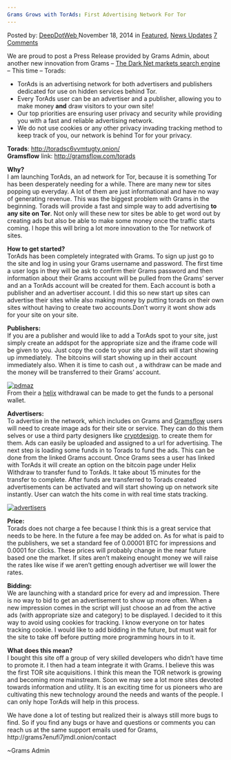 ```yaml
---
Grams Grows with TorAds: First Advertising Network For Tor
---
```

<article class="post-listing post-8355 post type-post status-publish format-standard has-post-thumbnail hentry  tag-advertising tag-grams tag-grows tag-network  ads">
    <div class="post-inner">
        <span>Posted by: <a href="https://www.deepdotweb.com/author/admin/" title="">DeepDotWeb </a></span>
    <span>November 18, 2014</span>
    <span>in <a href="https://www.deepdotweb.com/category/deepdot-news/" rel="category tag">Featured</a>, <a href="https://www.deepdotweb.com/category/news-updates/" rel="category tag">News Updates</a></span>
    <span><a href="https://www.deepdotweb.com/2014/11/18/grams-torads/#comments">7 Comments</a></span>
    </p>
    <div class="clear"></div>
    <div class="entry">
    <p>We are proud to post a Press Release provided by Grams Admin, about another new innovation from Grams &#8211; <a href="http://www.deepdotweb.com/2014/04/08/grams-darknetmarkets-search-engine/">The Dark Net markets search engine</a> &#8211; This time &#8211; Torads:</p>
    <ul>
    <li>TorAds is an advertising network for both advertisers and publishers dedicated for use on hidden services behind Tor.</li>
    <li>Every TorAds user can be an advertiser and a publisher, allowing you to make money <strong>and</strong> draw visitors to your own site!</li>
    <li>Our top priorities are ensuring user privacy and security while providing you with a fast and reliable advertising network.</li>
    <li>We do not use cookies or any other privacy invading tracking method to keep track of you, our network is behind Tor for your privacy.</li>
    </ul>
    <p><strong>Torads</strong>: <a href="http://toradsc6vvmtugty.onion/" target="_blank">http://toradsc6vvmtugty.onion/</a><br/>
    <strong>Gramsflow</strong> link: <a href="http://gramsflow.com/torads" target="_blank">http://gramsflow.com/torads</a></p>
    <p><strong> Why?</strong><br/>
    I am launching TorAds, an ad network for Tor, because it is something Tor has been desperately needing for a while. There are many new tor sites popping up everyday. A lot of them are just informational and have no way of generating revenue. This was the biggest problem with Grams in the beginning. Torads will provide a fast and simple way to add advertising <strong>to any site on Tor</strong>. Not only will these new tor sites be able to get word out by creating ads but also be able to make some money once the traffic starts coming. I hope this will bring a lot more innovation to the Tor network of sites.</p>
    <p><strong> How to get started?</strong><br/>
    TorAds has been completely integrated with Grams. To sign up just go to the site and log in using your Grams username and password. The first time a user logs in they will be ask to confirm their Grams password and then information about their Grams account will be pulled from the Grams&#8217; server and an a TorAds account will be created for them. Each account is both a publisher and an advertiser account. I did this so new start up sites can advertise their sites while also making money by putting torads on their own sites without having to create two accounts.Don&#8217;t worry it wont show ads for your site on your site.</p>
    <p><strong> Publishers:</strong><br/>
    If you are a publisher and would like to add a TorAds spot to your site, just simply create an addspot for the appropriate size and the iframe code will be given to you. Just copy the code to your site and ads will start showing up immediately.  The bitcoins will start showing up in their account immediately also. When it is time to cash out , a withdraw can be made and the money will be transferred to their Grams&#8217; account.</p>
    <p><a href="/imgs/2014/11/pdmaz.jpg"><img class="aligncenter size-full wp-image-8357" src="/imgs/2014/11/pdmaz.jpg" alt="pdmaz" width="300" height="312" srcset="/imgs/2014/11/pdmaz.jpg 300w, /imgs/2014/11/pdmaz-288x300.jpg 288w" sizes="(max-width: 300px) 100vw, 300px"/></a><br/>
    From their a <a title="Introducing Grams Helix: Bitcoins Cleaner" href="http://www.deepdotweb.com/2014/06/22/introducing-grams-helix-bitcoins-cleaner/">helix</a> withdrawal can be made to get the funds to a personal wallet.</p>
    <p><strong> Advertisers:</strong><br/>
    To advertise in the network, which includes on Grams and <a title="Grams Flow: Easy access to Hidden Sites" href="http://www.deepdotweb.com/2014/06/07/grams-flow-easy-access-hidden-sites/">Gramsflow</a> users will need to create image ads for their site or service. They can do this them selves or use a third party designers like <a title="Introducing Crypt Design: DarkNet Design Services!" href="http://www.deepdotweb.com/2014/06/04/introducing-crypt-design-darknet-design-services/">cryptdesign</a>. to create them for them. Ads can easily be uploaded and assigned to a url for advertising. The next step is loading some funds in to Torads to fund the ads. This can be done from the linked Grams account. Once Grams sees a user has linked with TorAds it will create an option on the bitcoin page under Helix Withdraw to transfer fund to TorAds. It take about 15 minutes for the transfer to complete. After funds are transferred to Torads created advertisements can be activated and will start showing up on network site instantly. User can watch the hits come in with real time stats tracking.</p>
    <p><a href="/imgs/2014/11/advertisers.png"><img class="aligncenter size-full wp-image-8358" src="/imgs/2014/11/advertisers.png" alt="advertisers" width="543" height="234" srcset="/imgs/2014/11/advertisers.png 543w, /imgs/2014/11/advertisers-300x129.png 300w" sizes="(max-width: 543px) 100vw, 543px"/></a></p>
    <p><strong> Price:</strong><br/>
    Torads does not charge a fee because I think this is a great service that needs to be here. In the future a fee may be added on. As for what is paid to the publishers, we set a standard fee of 0.00001 BTC for impressions and 0.0001 for clicks. These prices will probably change in the near future based one the market. If sites aren&#8217;t makeing enought money we will raise the rates like wise if we aren&#8217;t getting enough advertiser we will lower the rates.</p>
    <p><strong> Bidding:</strong><br/>
    We are launching with a standard price for every ad and impression. There is no way to bid to get an advertisement to show up more often. When a new impression comes in the script will just choose an ad from the active ads (with appropriate size and category) to be displayed. I decided to it this way to avoid using cookies for tracking. I know everyone on tor hates tracking cookie. I would like to add bidding in the future, but must wait for the site to take off before putting more programming hours in to it.</p>
    <p><strong> What does this mean?</strong><br/>
    I bought this site off a group of very skilled developers who didn&#8217;t have time to promote it. I then had a team integrate it with Grams. I believe this was the first TOR site acquisitions. I think this mean the TOR network is growing and becoming more mainstream. Soon we may see a lot more sites devoted towards information and utility. It is an exciting time for us pioneers who are cultivating this new technology around the needs and wants of the people. I can only hope TorAds will help in this process.</p>
    <p>We have done a lot of testing but realized their is always still more bugs to find. So if you find any bugs or have and questions or comments you can reach us at the same support emails used for Grams,<br/>
    http://grams7enufi7jmdl.onion/<wbr/>contact</p>
    <p>~Grams Admin</p>
    </div>
    <span style="display:none"><a href="https://www.deepdotweb.com/tag/advertising/" rel="tag">advertising</a> <a href="https://www.deepdotweb.com/tag/grams/" rel="tag">grams</a> <a href="https://www.deepdotweb.com/tag/grows/" rel="tag">grows</a> <a href="https://www.deepdotweb.com/tag/network/" rel="tag">network</a>  <a href="https://www.deepdotweb.com/tag/torads/" rel="tag">torads</a></span> <span style="display:none" class="updated">2014-11-18</span>
    <div style="display:none" class="vcard author" itemprop="author" itemscope itemtype="http://schema.org/Person"><strong class="fn" itemprop="name">
    </div>
</article>

